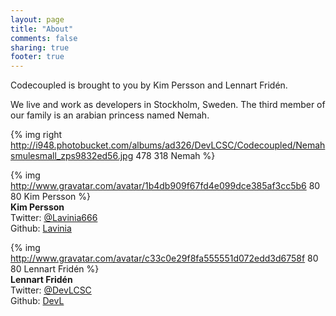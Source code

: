```yaml
---
layout: page
title: "About"
comments: false
sharing: true
footer: true
---
```


Codecoupled is brought to you by Kim Persson and Lennart Fridén.

We live and work as developers in Stockholm, Sweden. The third member of our family is an
arabian princess named Nemah.

{% img right http://i948.photobucket.com/albums/ad326/DevLCSC/Codecoupled/Nemahsmulesmall_zps9832ed56.jpg 478 318 Nemah %}

{% img http://www.gravatar.com/avatar/1b4db909f67fd4e099dce385af3cc5b6 80 80 Kim Persson %}  
**Kim Persson**  
Twitter: [@Lavinia666](https://twitter.com/Lavinia666)  
Github: [Lavinia](https://github.com/Lavinia)  

{% img http://www.gravatar.com/avatar/c33c0e29f8fa555551d072edd3d6758f 80 80 Lennart Fridén %}  
**Lennart Fridén**   
Twitter: [@DevLCSC](https://twitter.com/DevLCSC)  
Github: [DevL](https://github.com/DevL)  


